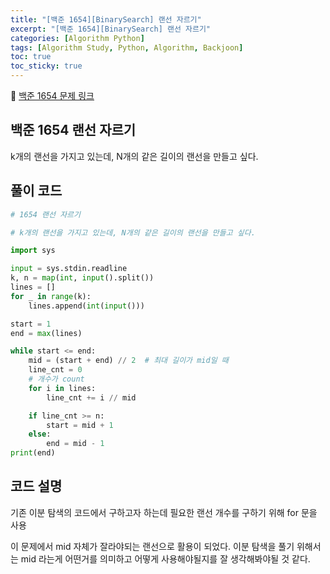 ```yaml
---
title: "[백준 1654][BinarySearch] 랜선 자르기"
excerpt: "[백준 1654][BinarySearch] 랜선 자르기"
categories: [Algorithm Python]
tags: [Algorithm Study, Python, Algorithm, Backjoon]
toc: true
toc_sticky: true
---
```


📌 [백준 1654 문제 링크](https://www.acmicpc.net/problem/1654) <br>

## 백준 1654 랜선 자르기

k개의 랜선을 가지고 있는데, N개의 같은 길이의 랜선을 만들고 싶다.

## 풀이 코드

```python
# 1654 랜선 자르기

# k개의 랜선을 가지고 있는데, N개의 같은 길이의 랜선을 만들고 싶다.

import sys

input = sys.stdin.readline
k, n = map(int, input().split())
lines = []
for _ in range(k):
    lines.append(int(input()))

start = 1
end = max(lines)

while start <= end:
    mid = (start + end) // 2  # 최대 길이가 mid일 때
    line_cnt = 0
    # 개수가 count
    for i in lines:
        line_cnt += i // mid

    if line_cnt >= n:
        start = mid + 1
    else:
        end = mid - 1
print(end)

```

## 코드 설명

기존 이분 탐색의 코드에서 구하고자 하는데 필요한 랜선 개수를 구하기 위해 for 문을 사용 <br>

이 문제에서 mid 자체가 잘라야되는 랜선으로 활용이 되었다. 이분 탐색을 풀기 위해서는 mid 라는게 어떤거를 의미하고 어떻게 사용해야될지를 잘 생각해봐야될 것 같다.
